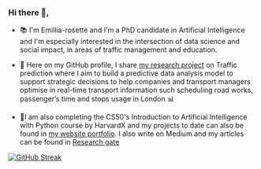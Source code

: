 ### Hi there 👋,

- 📚 I'm Emillia-rosette and I'm a PhD candidate in Artificial Intelligence and I'm especially interested in the intersection of data science and social impact, in areas of traffic management and education.

- 👾 Here on my GitHub profile, I share [my research project](https://www.kingston.ac.uk/research/research-degrees/research-degree-students/profile/emillia-rosette-nlandu-nzinga-415/) on Traffic prediction where I aim to build a predictive data analysis model to support strategic decisions to help companies and transport managers optimise in real-time transport information such scheduling road works, passenger’s time and stops usage in London 📊 

- 📝I am also completing the CS50's Introduction to Artificial Intelligence with Python course by HarvardX and my projects to date can also be found in [my website portfolio](http://emillianlandu.com/). I also write on Medium and my articles can be found in [Research gate](https://www.researchgate.net/profile/Emillia-Rosette-Nlandu-Nzinga/projects)

[![GitHub Streak](http://github-readme-streak-stats.herokuapp.com?user=Emillia-rosette&theme=dark&date_format=M%20j%5B%2C%20Y%5D)](https://git.io/streak-stats)

<!--
**Emillia-rosette/Emillia-rosette** is a ✨ _special_ ✨ repository because its `README.md` (this file) appears on your GitHub profile.

Here are some ideas to get you started:

- 🔭 I’m currently working on ...
- 🌱 I’m currently learning ...
- 👯 I’m looking to collaborate on ...
- 🤔 I’m looking for help with ...
- 💬 Ask me about ...
- 📫 How to reach me: ...
- 😄 Pronouns: ...
-->
